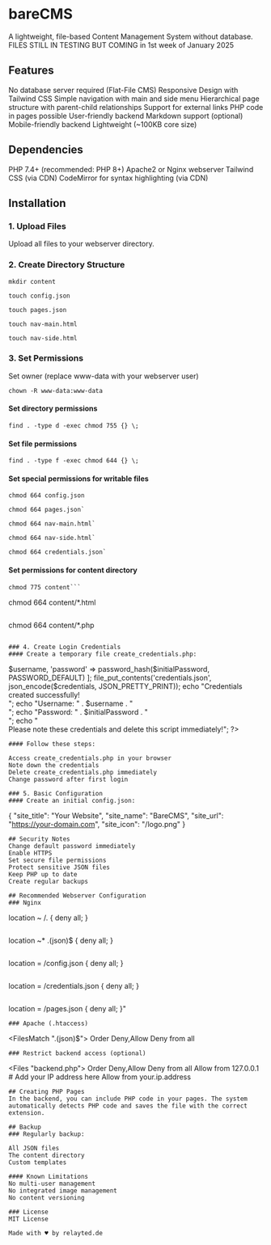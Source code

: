 # bareCMS
A lightweight, file-based Content Management System without database.
FILES STILL IN TESTING BUT COMING in 1st week of January 2025

## Features
No database server required (Flat-File CMS)
Responsive Design with Tailwind CSS
Simple navigation with main and side menu
Hierarchical page structure with parent-child relationships
Support for external links
PHP code in pages possible
User-friendly backend
Markdown support (optional)
Mobile-friendly backend
Lightweight (~100KB core size)

## Dependencies
PHP 7.4+ (recommended: PHP 8+)
Apache2 or Nginx webserver
Tailwind CSS (via CDN)
CodeMirror for syntax highlighting (via CDN)

## Installation
### 1. Upload Files
Upload all files to your webserver directory.

### 2. Create Directory Structure

```
mkdir content
```
```
touch config.json
```
```
touch pages.json
```
```
touch nav-main.html
```
```
touch nav-side.html
```

### 3. Set Permissions
Set owner (replace www-data with your webserver user)
```
chown -R www-data:www-data
```

#### Set directory permissions
```
find . -type d -exec chmod 755 {} \;
```
#### Set file permissions
```
find . -type f -exec chmod 644 {} \;
```

#### Set special permissions for writable files
```
chmod 664 config.json
```
```
chmod 664 pages.json`
```
```
chmod 664 nav-main.html`
```
```
chmod 664 nav-side.html`
```
```
chmod 664 credentials.json`
```
#### Set permissions for content directory
```
chmod 775 content```
```
chmod 664 content/*.html
```
```
chmod 664 content/*.php
```

### 4. Create Login Credentials
#### Create a temporary file create_credentials.php:
```
<?php
// Define initial password
$initialPassword = 'YourSecurePassword123!'; // Change this!
$username = 'admin';

$credentials = [
    'username' => $username,
    'password' => password_hash($initialPassword, PASSWORD_DEFAULT)
];

file_put_contents('credentials.json', json_encode($credentials, JSON_PRETTY_PRINT));

echo "Credentials created successfully!<br>";
echo "Username: " . $username . "<br>";
echo "Password: " . $initialPassword . "<br>";
echo "<br>Please note these credentials and delete this script immediately!";
?>
```
#### Follow these steps:

Access create_credentials.php in your browser
Note down the credentials
Delete create_credentials.php immediately
Change password after first login

### 5. Basic Configuration
#### Create an initial config.json:
```
{
    "site_title": "Your Website",
    "site_name": "BareCMS",
    "site_url": "https://your-domain.com",
    "site_icon": "/logo.png"
}
```
## Security Notes
Change default password immediately
Enable HTTPS
Set secure file permissions
Protect sensitive JSON files
Keep PHP up to date
Create regular backups

## Recommended Webserver Configuration
### Nginx
```
location ~ /\. {
    deny all;
}
```
```
location ~* \.(json)$ {
    deny all;
}
```
```
location = /config.json {
    deny all;
}
```
```
location = /credentials.json {
    deny all;
}
```
```
location = /pages.json {
    deny all;
}"
```
### Apache (.htaccess)
```
<FilesMatch "\.(json)$">
    Order Deny,Allow
    Deny from all
</FilesMatch>
```
### Restrict backend access (optional)
```
<Files "backend.php">
    Order Deny,Allow
    Deny from all
    Allow from 127.0.0.1
    # Add your IP address here
    Allow from your.ip.address
</Files>
```
## Creating PHP Pages
In the backend, you can include PHP code in your pages. The system automatically detects PHP code and saves the file with the correct extension.

## Backup
### Regularly backup:

All JSON files
The content directory
Custom templates

#### Known Limitations
No multi-user management
No integrated image management
No content versioning

### License
MIT License

Made with ♥ by relayted.de
